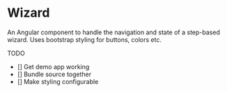 # Wizard

An Angular component to handle the navigation and state of a step-based wizard. Uses bootstrap styling for buttons, colors etc.

TODO

- [] Get demo app working
- [] Bundle source together
- [] Make styling configurable
